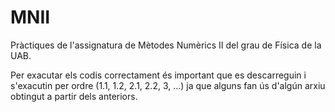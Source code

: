 # MNII
Pràctiques de l'assignatura de Mètodes Numèrics II del grau de Física de la UAB.

Per exacutar els codis correctament és important que es descarreguin i s'exacutin per ordre (1.1, 1.2, 2.1, 2.2, 3, ...) ja que alguns fan ús d'algún arxiu obtingut a partir dels anteriors.
